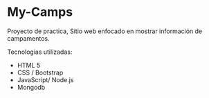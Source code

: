 # My-Camps
Proyecto de practica, Sitio web enfocado en mostrar información de campamentos.

Tecnologias utilizadas:
* HTML 5 
* CSS / Bootstrap
* JavaScript/ Node.js
* Mongodb
